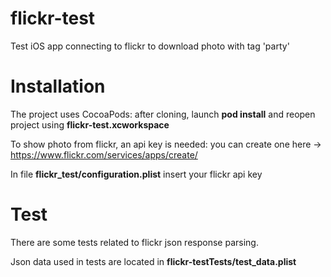 # flickr-test
Test iOS app connecting to flickr to download photo with tag 'party'

# Installation
The project uses CocoaPods: after cloning, launch **pod install** and reopen project using **flickr-test.xcworkspace**

To show photo from flickr, an api key is needed: you can create one here -> https://www.flickr.com/services/apps/create/

In file **flickr_test/configuration.plist** insert your flickr api key

# Test
There are some tests related to flickr json response parsing.

Json data used in tests are located in **flickr-testTests/test_data.plist**
